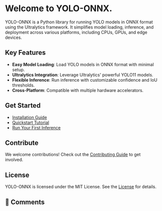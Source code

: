 # Welcome to YOLO-ONNX.

YOLO-ONNX is a Python library for running YOLO models in ONNX format using the Ultralytics framework. It simplifies model loading, inference, and deployment across various platforms, including CPUs, GPUs, and edge devices.

## Key Features
- **Easy Model Loading**: Load YOLO models in ONNX format with minimal setup.
- **Ultralytics Integration**: Leverage Ultralytics' powerful YOLO11 models.
- **Flexible Inference**: Run inference with customizable confidence and IoU thresholds.
- **Cross-Platform**: Compatible with multiple hardware accelerators.

## Get Started
- [Installation Guide](getting-started/installation.md)
- [Quickstart Tutorial](getting-started/quickstart.md)
- [Run Your First Inference](usage/inference.md)

## Contribute
We welcome contributions! Check out the [Contributing Guide](contributing.md) to get involved.

## License
YOLO-ONNX is licensed under the MIT License. See the [License](license.md) for details.

## 💬 Comments

<div id="giscus-comments"></div>

<script src="https://giscus.app/client.js"
        data-repo="niraj-ghetiya/mkdoc-test"
        data-repo-id="R_kgDOOgaRqg"
        data-category="Q&A"
        data-category-id="DIC_kwDOOgaRqs4Cpg1K"
        data-mapping="pathname"
        data-strict="1"
        data-reactions-enabled="1"
        data-emit-metadata="0"
        data-input-position="bottom"
        data-lang="en"
        crossorigin="anonymous"
        async>
</script>
